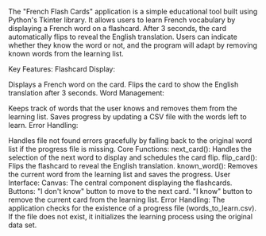 The "French Flash Cards" application is a simple educational tool built using Python's Tkinter library. It allows users to learn French vocabulary by displaying a French word on a flashcard. After 3 seconds, the card automatically flips to reveal the English translation. Users can indicate whether they know the word or not, and the program will adapt by removing known words from the learning list.

Key Features:
Flashcard Display:

Displays a French word on the card.
Flips the card to show the English translation after 3 seconds.
Word Management:

Keeps track of words that the user knows and removes them from the learning list.
Saves progress by updating a CSV file with the words left to learn.
Error Handling:

Handles file not found errors gracefully by falling back to the original word list if the progress file is missing.
Core Functions:
next_card(): Handles the selection of the next word to display and schedules the card flip.
flip_card(): Flips the flashcard to reveal the English translation.
known_word(): Removes the current word from the learning list and saves the progress.
User Interface:
Canvas: The central component displaying the flashcards.
Buttons:
"I don't know" button to move to the next card.
"I know" button to remove the current card from the learning list.
Error Handling:
The application checks for the existence of a progress file (words_to_learn.csv). If the file does not exist, it initializes the learning process using the original data set.